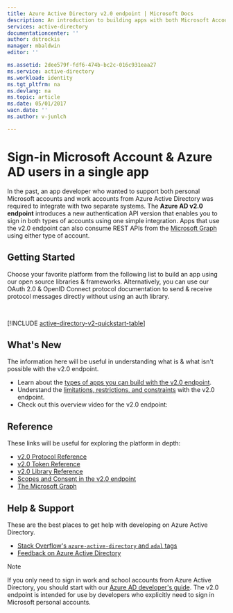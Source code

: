 ```yaml
---
title: Azure Active Directory v2.0 endpoint | Microsoft Docs
description: An introduction to building apps with both Microsoft Account and Azure Active Directory sign-in.
services: active-directory
documentationcenter: ''
author: dstrockis
manager: mbaldwin
editor: ''

ms.assetid: 2dee579f-fdf6-474b-bc2c-016c931eaa27
ms.service: active-directory
ms.workload: identity
ms.tgt_pltfrm: na
ms.devlang: na
ms.topic: article
ms.date: 05/01/2017
wacn.date: ''
ms.author: v-junlch

---
```

# Sign-in Microsoft Account & Azure AD users in a single app
In the past, an app developer who wanted to support both personal Microsoft accounts and work accounts from Azure Active Directory was required to integrate with two separate systems.  The **Azure AD v2.0 endpoint** introduces a new authentication API version that enables you to sign in both types of accounts using one simple integration.  Apps that use the v2.0 endpoint can also consume REST APIs from the [Microsoft Graph](https://graph.microsoft.io) using either type of account.

## Getting Started
Choose your favorite platform from the following list to build an app using our open source libraries & frameworks.  Alternatively, you can use our OAuth 2.0 & OpenID Connect protocol documentation to send & receive protocol messages directly without using an auth library.

<br />

[!INCLUDE [active-directory-v2-quickstart-table](../../../includes/active-directory-v2-quickstart-table.md)]

## What's New
The information here will be useful in understanding what is & what isn't possible with the v2.0 endpoint.

- Learn about the [types of apps you can build with the v2.0 endpoint](active-directory-v2-flows.md).
- Understand the [limitations, restrictions, and constraints](active-directory-v2-limitations.md) with the v2.0 endpoint.
- Check out this overview video for the v2.0 endpoint:

## Reference
These links will be useful for exploring the platform in depth:

- [v2.0 Protocol Reference](active-directory-v2-protocols.md)
- [v2.0 Token Reference](active-directory-v2-tokens.md)
- [v2.0 Library Reference](active-directory-v2-libraries.md)
- [Scopes and Consent in the v2.0 endpoint](active-directory-v2-scopes.md)
- [The Microsoft Graph](https://graph.microsoft.io)

## Help & Support
These are the best places to get help with developing on Azure Active Directory.

- [Stack Overflow's `azure-active-directory` and `adal` tags](http://stackoverflow.com/questions/tagged/azure-active-directory+or+adal)
- [Feedback on Azure Active Directory](https://feedback.azure.com/forums/169401-azure-active-directory/category/164757-developer-experiences)


> [!NOTE]
> If you only need to sign in work and school accounts from Azure Active Directory, you should start with our [Azure AD developer's guide](active-directory-developers-guide.md).  The v2.0 endpoint is intended for use by developers who explicitly need to sign in Microsoft personal accounts.



